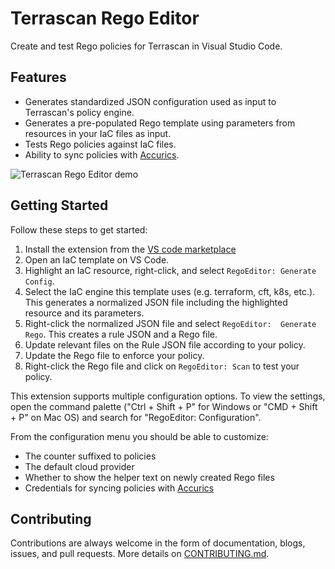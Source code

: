 # Terrascan Rego Editor

Create and test Rego policies for Terrascan in Visual Studio Code.

## Features

- Generates standardized JSON configuration used as input to Terrascan's policy engine.
- Generates a pre-populated Rego template using parameters from resources in your IaC files as input.
- Tests Rego policies against IaC files.
- Ability to sync policies with [Accurics](https://accurics.com).

![Terrascan Rego Editor demo](assets/terrascan-rego-editor-demo.gif)

## Getting Started
Follow these steps to get started:

1. Install the extension from the [VS code marketplace](https://marketplace.visualstudio.com/items?itemName=accurics.terrascanRegoEditor)
2. Open an IaC template on VS Code.
3. Highlight an IaC resource, right-click, and select `RegoEditor: Generate Config`.
4. Select the IaC engine this template uses (e.g. terraform, cft, k8s, etc.). This generates a normalized JSON file including the highlighted resource and its parameters.
5. Right-click the normalized JSON file and select `RegoEditor:  Generate Rego`. This creates a rule JSON and a Rego file.
6. Update relevant files on the Rule JSON file according to your policy.
7. Update the Rego file to enforce your policy.
8. Right-click the Rego file and click on `RegoEditor: Scan` to test your policy.

This extension supports multiple configuration options. To view the settings, open the command palette ("Ctrl + Shift + P" for Windows or "CMD + Shift + P" on Mac OS) and search for "RegoEditor: Configuration".

From the configuration menu you should be able to customize:
- The counter suffixed to policies
- The default cloud provider
- Whether to show the helper text on newly created Rego files
- Credentials for syncing policies with [Accurics](https://accurics.com)

## Contributing

Contributions are always welcome in the form of documentation, blogs, issues, and pull requests. More details on [CONTRIBUTING.md](CONTRIBUTING.md).
